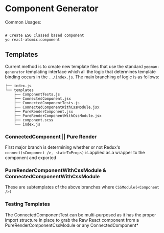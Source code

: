 # Component Generator

Common Usages:
```

# Create ES6 Classed based component
yo react-atomic:component

```


## Templates


Current method is to create new template files that use the standard `yeoman-generator` templating interface which all the logic that determines template binding occurs in the `../index.js`.  The main branching of logic is as follows:

```
├── index.js
└── templates
    ├── ComponentTests.js
    ├── ConnectedComponent.jsx
    ├── ConnectedComponentTests.js
    ├── ConnectedComponentWithCssModule.jsx
    ├── PureRenderComponent.jsx
    ├── PureRenderComponentWithCssModule.jsx
    ├── component.scss
    └── index.js
```


### **ConnectedComponent** || **Pure Render**
First major branch is determining whether or not Redux's `connect(<Component />, stateToProps)` is applied as a wrapper to the component and exported

### **PureRenderComponentWithCssModule** & **ConnectedComponentWithCssModule**
These are subtemplates of the above branches where `CSSModule(<Component />)`


### Testing Templates

The ConnectedComponentTest can be multi-purposed as it has the proper import structure in place to grab the Raw React component
from a PureRenderComponentCssModule or any ConnectedComponent*
